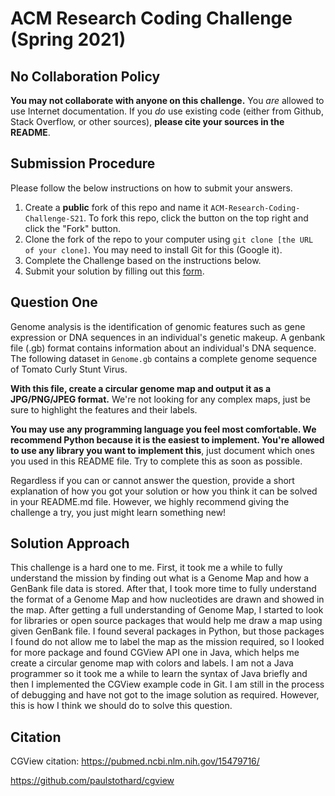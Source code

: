 # ACM Research Coding Challenge (Spring 2021)

## No Collaboration Policy

**You may not collaborate with anyone on this challenge.** You _are_ allowed to use Internet documentation. If you _do_ use existing code (either from Github, Stack Overflow, or other sources), **please cite your sources in the README**.

## Submission Procedure

Please follow the below instructions on how to submit your answers.

1. Create a **public** fork of this repo and name it `ACM-Research-Coding-Challenge-S21`. To fork this repo, click the button on the top right and click the "Fork" button.
2. Clone the fork of the repo to your computer using `git clone [the URL of your clone]`. You may need to install Git for this (Google it).
3. Complete the Challenge based on the instructions below.
4. Submit your solution by filling out this [form](https://acmutd.typeform.com/to/uqAJNXUe).

## Question One

Genome analysis is the identification of genomic features such as gene expression or DNA sequences in an individual's genetic makeup. A genbank file (.gb) format contains information about an individual's DNA sequence. The following dataset in `Genome.gb` contains a complete genome sequence of Tomato Curly Stunt Virus. 

**With this file, create a circular genome map and output it as a JPG/PNG/JPEG format.** We're not looking for any complex maps, just be sure to highlight the features and their labels.

**You may use any programming language you feel most comfortable. We recommend Python because it is the easiest to implement. You're allowed to use any library you want to implement this**, just document which ones you used in this README file. Try to complete this as soon as possible.

Regardless if you can or cannot answer the question, provide a short explanation of how you got your solution or how you think it can be solved in your README.md file. However, we highly recommend giving the challenge a try, you just might learn something new!

## Solution Approach
This challenge is a hard one to me. First, it took me a while to fully understand the mission by finding out what is a Genome Map and how a GenBank file data is stored. After that, I took more time to fully understand the format of a Genome Map and how nucleotides are drawn and showed in the map. After getting a full understanding of Genome Map, I started to look for libraries or open source packages that would help me draw a map using given GenBank file. I found several packages in Python, but those packages I found do not allow me to label the map as the mission required, so I looked for more package and found CGView API one in Java, which helps me create a circular genome map with colors and labels. I am not a Java programmer so it took me a while to learn the syntax of Java briefly and then I implemented the CGView example code in Git. 
I am still in the process of debugging and have not got to the image solution as required. However, this is how I think we should do to solve this question.

## Citation
CGView citation:
https://pubmed.ncbi.nlm.nih.gov/15479716/


https://github.com/paulstothard/cgview
